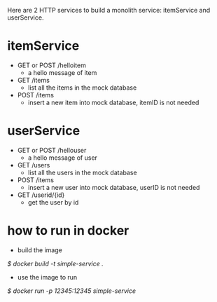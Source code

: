 Here are 2 HTTP services to build a monolith service: itemService and userService.

# itemService

* GET or POST /helloitem
  * a hello message of item
* GET /items
  * list all the items in the mock database
* POST /items
  * insert a new item into mock database, itemID is not needed
  
# userService

* GET or POST /hellouser
  * a hello message of user
* GET /users
  * list all the users in the mock database
* POST /items
  * insert a new user into mock database, userID is not needed
* GET /userid/{id}
  * get the user by id

# how to run in docker

* build the image

_$ docker build -t simple-service ._

* use the image to run

_$ docker run -p 12345:12345 simple-service_
